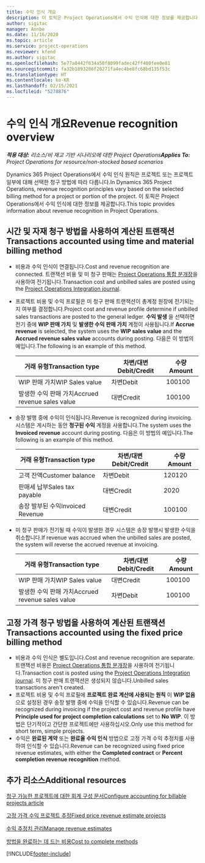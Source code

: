 ```yaml
---
title: 수익 인식 개요
description: 이 토픽은 Project Operations에서 수익 인식에 대한 정보를 제공합니다.
author: sigitac
manager: Annbe
ms.date: 11/16/2020
ms.topic: article
ms.service: project-operations
ms.reviewer: kfend
ms.author: sigitac
ms.openlocfilehash: 5e77a0442f634a50f8099fadec42ff400fee0e81
ms.sourcegitcommit: fa32b1893286f20271fa4ec4be8fc68bd135f53c
ms.translationtype: HT
ms.contentlocale: ko-KR
ms.lasthandoff: 02/15/2021
ms.locfileid: "5278876"
---
```

# <a name="revenue-recognition-overview"></a><span data-ttu-id="7132c-103">수익 인식 개요</span><span class="sxs-lookup"><span data-stu-id="7132c-103">Revenue recognition overview</span></span>

<span data-ttu-id="7132c-104">_**적용 대상:** 리소스/비 재고 기반 시나리오에 대한 Project Operations_</span><span class="sxs-lookup"><span data-stu-id="7132c-104">_**Applies To:** Project Operations for resource/non-stocked based scenarios_</span></span>

<span data-ttu-id="7132c-105">Dynamics 365 Project Operations에서 수익 인식 원칙은 프로젝트 또는 프로젝트 일부에 대해 선택한 청구 방법에 따라 다릅니다.</span><span class="sxs-lookup"><span data-stu-id="7132c-105">In Dynamics 365 Project Operations, revenue recognition principles vary based on the selected billing method for a project or portion of the project.</span></span> <span data-ttu-id="7132c-106">이 토픽은 Project Operations에서 수익 인식에 대한 정보를 제공합니다.</span><span class="sxs-lookup"><span data-stu-id="7132c-106">This topic provides information about revenue recognition in Project Operations.</span></span>

## <a name="transactions-accounted-using-time-and-material-billing-method"></a><span data-ttu-id="7132c-107">시간 및 자재 청구 방법을 사용하여 계산된 트랜잭션</span><span class="sxs-lookup"><span data-stu-id="7132c-107">Transactions accounted using time and material billing method</span></span>

- <span data-ttu-id="7132c-108">비용과 수익 인식이 연결됩니다.</span><span class="sxs-lookup"><span data-stu-id="7132c-108">Cost and revenue recognition are connected.</span></span> <span data-ttu-id="7132c-109">트랜잭션 비용 및 미 청구 판매는 [Project Operations 통합 분개장](../project-accounting/project-operations-integration-journal.md)을 사용하여 전기됩니다.</span><span class="sxs-lookup"><span data-stu-id="7132c-109">Transaction cost and unbilled sales are posted using the [Project Operations Integration journal](../project-accounting/project-operations-integration-journal.md).</span></span>
- <span data-ttu-id="7132c-110">프로젝트 비용 및 수익 프로필은 미 청구 판매 트랜잭션이 총계정 원장에 전기되는지 여부를 결정합니다.</span><span class="sxs-lookup"><span data-stu-id="7132c-110">Project cost and revenue profile determine if unbilled sales transactions are posted to the general ledger.</span></span> <span data-ttu-id="7132c-111">**수익 발생** 을 선택하면 전기 중에 **WIP 판매 가치** 및 **발생한 수익 판매 가치** 계정이 사용됩니다.</span><span class="sxs-lookup"><span data-stu-id="7132c-111">If **Accrue revenue** is selected, the system uses the **WIP sales value** and the **Accrued revenue sales value** accounts during posting.</span></span> <span data-ttu-id="7132c-112">다음은 이 방법의 예입니다.</span><span class="sxs-lookup"><span data-stu-id="7132c-112">The following is an example of this method.</span></span>  

  | <span data-ttu-id="7132c-113">거래 유형</span><span class="sxs-lookup"><span data-stu-id="7132c-113">Transaction type</span></span> | <span data-ttu-id="7132c-114">차변/대변</span><span class="sxs-lookup"><span data-stu-id="7132c-114">Debit/Credit</span></span> | <span data-ttu-id="7132c-115">수량</span><span class="sxs-lookup"><span data-stu-id="7132c-115">Amount</span></span> |
  | --- | --- | --- |
  | <span data-ttu-id="7132c-116">WIP 판매 가치</span><span class="sxs-lookup"><span data-stu-id="7132c-116">WIP Sales value</span></span> | <span data-ttu-id="7132c-117">차변</span><span class="sxs-lookup"><span data-stu-id="7132c-117">Debit</span></span> | <span data-ttu-id="7132c-118">100</span><span class="sxs-lookup"><span data-stu-id="7132c-118">100</span></span> |
  | <span data-ttu-id="7132c-119">발생한 수익 판매 가치</span><span class="sxs-lookup"><span data-stu-id="7132c-119">Accrued revenue sales value</span></span> | <span data-ttu-id="7132c-120">대변</span><span class="sxs-lookup"><span data-stu-id="7132c-120">Credit</span></span> | <span data-ttu-id="7132c-121">100</span><span class="sxs-lookup"><span data-stu-id="7132c-121">100</span></span> |

- <span data-ttu-id="7132c-122">송장 발행 중에 수익이 인식됩니다.</span><span class="sxs-lookup"><span data-stu-id="7132c-122">Revenue is recognized during invoicing.</span></span> <span data-ttu-id="7132c-123">시스템은 게시하는 동안 **청구된 수익** 계정을 사용합니다.</span><span class="sxs-lookup"><span data-stu-id="7132c-123">The system uses the **Invoiced revenue** account during posting.</span></span> <span data-ttu-id="7132c-124">다음은 이 방법의 예입니다.</span><span class="sxs-lookup"><span data-stu-id="7132c-124">The following is an example of this method.</span></span>  

  | <span data-ttu-id="7132c-125">거래 유형</span><span class="sxs-lookup"><span data-stu-id="7132c-125">Transaction type</span></span> | <span data-ttu-id="7132c-126">차변/대변</span><span class="sxs-lookup"><span data-stu-id="7132c-126">Debit/Credit</span></span> | <span data-ttu-id="7132c-127">수량</span><span class="sxs-lookup"><span data-stu-id="7132c-127">Amount</span></span> |
  | --- | --- | --- |
  | <span data-ttu-id="7132c-128">고객 잔액</span><span class="sxs-lookup"><span data-stu-id="7132c-128">Customer balance</span></span> | <span data-ttu-id="7132c-129">차변</span><span class="sxs-lookup"><span data-stu-id="7132c-129">Debit</span></span> | <span data-ttu-id="7132c-130">120</span><span class="sxs-lookup"><span data-stu-id="7132c-130">120</span></span> |
  | <span data-ttu-id="7132c-131">판매세 납부</span><span class="sxs-lookup"><span data-stu-id="7132c-131">Sales tax payable</span></span> | <span data-ttu-id="7132c-132">대변</span><span class="sxs-lookup"><span data-stu-id="7132c-132">Credit</span></span> | <span data-ttu-id="7132c-133">20</span><span class="sxs-lookup"><span data-stu-id="7132c-133">20</span></span> |
  | <span data-ttu-id="7132c-134">송장 발부된 수익</span><span class="sxs-lookup"><span data-stu-id="7132c-134">Invoiced Revenue</span></span> | <span data-ttu-id="7132c-135">대변</span><span class="sxs-lookup"><span data-stu-id="7132c-135">Credit</span></span> | <span data-ttu-id="7132c-136">100</span><span class="sxs-lookup"><span data-stu-id="7132c-136">100</span></span> |

- <span data-ttu-id="7132c-137">미 청구 판매가 전기될 때 수익이 발생한 경우 시스템은 송장 발행시 발생한 수익을 취소합니다.</span><span class="sxs-lookup"><span data-stu-id="7132c-137">If revenue was accrued when the unbilled sales are posted, the system will reverse the accrued revenue at invoicing.</span></span>

  | <span data-ttu-id="7132c-138">거래 유형</span><span class="sxs-lookup"><span data-stu-id="7132c-138">Transaction type</span></span> | <span data-ttu-id="7132c-139">차변/대변</span><span class="sxs-lookup"><span data-stu-id="7132c-139">Debit/Credit</span></span> | <span data-ttu-id="7132c-140">수량</span><span class="sxs-lookup"><span data-stu-id="7132c-140">Amount</span></span> |
  | --- | --- | --- |
  | <span data-ttu-id="7132c-141">WIP 판매 가치</span><span class="sxs-lookup"><span data-stu-id="7132c-141">WIP Sales value</span></span> | <span data-ttu-id="7132c-142">대변</span><span class="sxs-lookup"><span data-stu-id="7132c-142">Credit</span></span> | <span data-ttu-id="7132c-143">100</span><span class="sxs-lookup"><span data-stu-id="7132c-143">100</span></span> |
  | <span data-ttu-id="7132c-144">발생한 수익 판매 가치</span><span class="sxs-lookup"><span data-stu-id="7132c-144">Accrued revenue sales value</span></span> | <span data-ttu-id="7132c-145">차변</span><span class="sxs-lookup"><span data-stu-id="7132c-145">Debit</span></span> | <span data-ttu-id="7132c-146">100</span><span class="sxs-lookup"><span data-stu-id="7132c-146">100</span></span> |

## <a name="transactions-accounted-using-the-fixed-price-billing-method"></a><span data-ttu-id="7132c-147">고정 가격 청구 방법을 사용하여 계산된 트랜잭션</span><span class="sxs-lookup"><span data-stu-id="7132c-147">Transactions accounted using the fixed price billing method</span></span>

- <span data-ttu-id="7132c-148">비용과 수익 인식은 별도입니다.</span><span class="sxs-lookup"><span data-stu-id="7132c-148">Cost and revenue recognition are separate.</span></span> <span data-ttu-id="7132c-149">트랜잭션 비용은 [Project Operations 통합 분개장](../project-accounting/project-operations-integration-journal.md)을 사용하여 전기됩니다.</span><span class="sxs-lookup"><span data-stu-id="7132c-149">Transaction cost is posted using the [Project Operations Integration journal](../project-accounting/project-operations-integration-journal.md).</span></span> <span data-ttu-id="7132c-150">미 청구 판매 트랜잭션은 생성되지 않습니다.</span><span class="sxs-lookup"><span data-stu-id="7132c-150">Unbilled sales transactions aren't created.</span></span>
- <span data-ttu-id="7132c-151">프로젝트 비용 및 수익 프로필에 **프로젝트 완료 계산에 사용되는 원칙** 이 **WIP 없음** 으로 설정된 경우 송장 발행 중에 수익을 인식할 수 있습니다.</span><span class="sxs-lookup"><span data-stu-id="7132c-151">Revenue can be recognized during invoicing if the project cost and revenue profile have **Principle used for project completion calculations** set to **No WIP**.</span></span> <span data-ttu-id="7132c-152">이 방법은 단기적이고 간단한 프로젝트에만 사용하십시오.</span><span class="sxs-lookup"><span data-stu-id="7132c-152">Only use this method for short term, simple projects.</span></span>
- <span data-ttu-id="7132c-153">수익은 **완료된 계약** 또는 **완료율 수익 인식** 방법으로 고정 가격 수익 추정치를 사용하여 인식할 수 있습니다.</span><span class="sxs-lookup"><span data-stu-id="7132c-153">Revenue can be recognized using fixed price revenue estimates, with either the **Completed contract** or **Percent completion revenue recognition** method.</span></span>

## <a name="additional-resources"></a><span data-ttu-id="7132c-154">추가 리소스</span><span class="sxs-lookup"><span data-stu-id="7132c-154">Additional resources</span></span>
[<span data-ttu-id="7132c-155">청구 가능한 프로젝트에 대한 회계 구성 문서</span><span class="sxs-lookup"><span data-stu-id="7132c-155">Configure accounting for billable projects article</span></span>](../project-accounting/configure-accounting-billable-projects.md)

[<span data-ttu-id="7132c-156">고정 가격 수익 프로젝트 추정</span><span class="sxs-lookup"><span data-stu-id="7132c-156">Fixed price revenue estimate projects</span></span>](rev-rec-percentage-completion-method.md)

[<span data-ttu-id="7132c-157">수익 추정치 관리</span><span class="sxs-lookup"><span data-stu-id="7132c-157">Manage revenue estimates</span></span>](rev-rec-completed-contract-method.md)

[<span data-ttu-id="7132c-158">방법을 완료하는 데 드는 비용</span><span class="sxs-lookup"><span data-stu-id="7132c-158">Cost to complete methods</span></span>](cost-complete-methods.md)


[!INCLUDE[footer-include](../includes/footer-banner.md)]